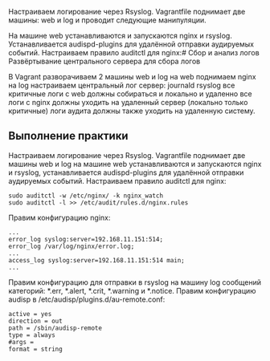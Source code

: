 Настраиваем логирование через Rsyslog. Vagrantfile поднимает две машины: web и log и проводит следующие манипуляции.

На машине web устанавливаются и запускаются nginx и rsyslog. Устанавливается audispd-plugins для удалённой отправки аудируемых событий. Настраиваем правило auditctl для nginx:# Сбор и анализ логов
Развёртывание центрального сервера для сбора логов

В Vagrant разворачиваем 2 машины web и log на web поднимаем nginx на log настраиваем центральный лог сервер:
journald
rsyslog
все критичные логи с web должны собираться и локально и удаленно все логи с nginx должны уходить на удаленный сервер (локально только критичные) логи аудита должны также уходить на удаленную систему.
## Выполнение практики
Настраиваем логирование через Rsyslog. 
Vagrantfile поднимает две машины web и log на машине web устанавливаются и запускаются nginx и rsyslog, устанавливается audispd-plugins для удалённой отправки аудируемых событий. Настраиваем правило auditctl для nginx:
````
sudo auditctl -w /etc/nginx/ -k nginx_watch
sudo auditctl -l >> /etc/audit/rules.d/nginx.rules
````
Правим конфигурацию nginx:
````
...
error_log syslog:server=192.168.11.151:514;
error_log /var/log/nginx/error.log;
...
access_log syslog:server=192.168.11.151:514 main;
...
````
Правим конфигурацию для отправки в rsyslog на машину log сообщений категорий: *.err, *.alert, *.crit, *.warning и *.notice. Правим конфигурацию audisp в /etc/audisp/plugins.d/au-remote.conf:
````
active = yes
direction = out
path = /sbin/audisp-remote
type = always
#args =
format = string
````
